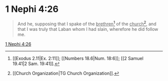# 1 Nephi 4:26

> And he, supposing that I spake of the <u>brethren</u>[^a] of the <u>church</u>[^b], and that I was truly that Laban whom I had slain, wherefore he did follow me.

[1 Nephi 4:26](https://www.churchofjesuschrist.org/study/scriptures/bofm/1-ne/4?lang=eng&id=p26#p26)


[^a]: [[Exodus 2.11|Ex. 2:11]]; [[Numbers 18.6|Num. 18:6]]; [[2 Samuel 19.41|2 Sam. 19:41]].  
[^b]: [[Church Organization|TG Church Organization]].  
